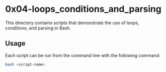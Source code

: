 # 0x04-loops_conditions_and_parsing

This directory contains scripts that demonstrate the use of loops, conditions, and parsing in Bash.

## Usage

Each script can be run from the command line with the following command:

```bash
bash <script-name>